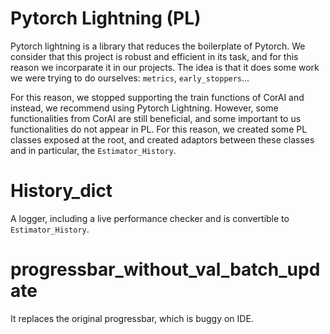 # Pytorch Lightning (PL)

Pytorch lightning is a library that reduces the boilerplate of Pytorch. We consider that this project is robust and
efficient in its task, and for this reason we incorparate it in our projects. The idea is that it does some work we were
trying to do ourselves: `metrics`, `early_stoppers`...

For this reason, we stopped supporting the train functions of CorAI and instead, we recommend using Pytorch Lightning.
However, some functionalities from CorAI are still beneficial, and some important to us functionalities do not appear in
PL. For this reason, we created some PL classes exposed at the root, and created adaptors between these classes and in
particular, the `Estimator_History`.

# History_dict

A logger, including a live performance checker and is convertible to `Estimator_History`.

# progressbar_without_val_batch_update

It replaces the original progressbar, which is buggy on IDE.